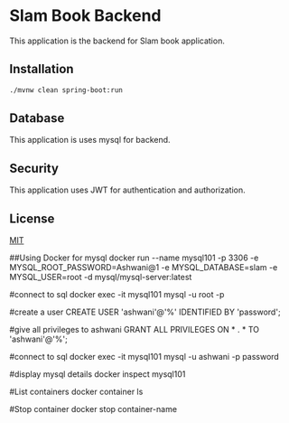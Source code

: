 # Slam Book Backend

This application is the backend for Slam book application.

## Installation


```bash
./mvnw clean spring-boot:run
```

## Database

This application is uses mysql for backend.

## Security

This application uses JWT for authentication and authorization.

## License
[MIT](https://choosealicense.com/licenses/mit/)

##Using Docker for mysql
docker run --name mysql101 -p 3306 -e MYSQL_ROOT_PASSWORD=Ashwani@1 -e MYSQL_DATABASE=slam -e MYSQL_USER=root -d mysql/mysql-server:latest

#connect to sql
docker exec -it mysql101 mysql -u root -p

#create a user
CREATE USER 'ashwani'@'%' IDENTIFIED BY 'password';

#give all privileges to ashwani
GRANT ALL PRIVILEGES ON * . * TO 'ashwani'@'%';

#connect to sql
docker exec -it mysql101 mysql -u ashwani -p password

#display mysql details
docker inspect mysql101

#List containers
docker container ls

#Stop container
docker stop container-name


 
